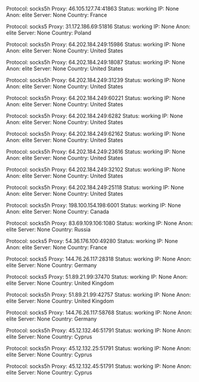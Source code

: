 Protocol: socks5h
Proxy: 46.105.127.74:41863
Status: working
IP: None
Anon: elite
Server: None
Country: France

Protocol: socks5
Proxy: 31.172.186.69:51816
Status: working
IP: None
Anon: elite
Server: None
Country: Poland

Protocol: socks5h
Proxy: 64.202.184.249:15986
Status: working
IP: None
Anon: elite
Server: None
Country: United States

Protocol: socks5h
Proxy: 64.202.184.249:18087
Status: working
IP: None
Anon: elite
Server: None
Country: United States

Protocol: socks5h
Proxy: 64.202.184.249:31239
Status: working
IP: None
Anon: elite
Server: None
Country: United States

Protocol: socks5h
Proxy: 64.202.184.249:60221
Status: working
IP: None
Anon: elite
Server: None
Country: United States

Protocol: socks5h
Proxy: 64.202.184.249:6282
Status: working
IP: None
Anon: elite
Server: None
Country: United States

Protocol: socks5h
Proxy: 64.202.184.249:62162
Status: working
IP: None
Anon: elite
Server: None
Country: United States

Protocol: socks5h
Proxy: 64.202.184.249:23616
Status: working
IP: None
Anon: elite
Server: None
Country: United States

Protocol: socks5h
Proxy: 64.202.184.249:32102
Status: working
IP: None
Anon: elite
Server: None
Country: United States

Protocol: socks5h
Proxy: 64.202.184.249:25118
Status: working
IP: None
Anon: elite
Server: None
Country: United States

Protocol: socks5h
Proxy: 198.100.154.198:6001
Status: working
IP: None
Anon: elite
Server: None
Country: Canada

Protocol: socks5h
Proxy: 83.69.109.106:1080
Status: working
IP: None
Anon: elite
Server: None
Country: Russia

Protocol: socks5
Proxy: 54.36.176.100:49280
Status: working
IP: None
Anon: elite
Server: None
Country: France

Protocol: socks5
Proxy: 144.76.26.117:28318
Status: working
IP: None
Anon: elite
Server: None
Country: Germany

Protocol: socks5
Proxy: 51.89.21.99:37470
Status: working
IP: None
Anon: elite
Server: None
Country: United Kingdom

Protocol: socks5h
Proxy: 51.89.21.99:42757
Status: working
IP: None
Anon: elite
Server: None
Country: United Kingdom

Protocol: socks5
Proxy: 144.76.26.117:58768
Status: working
IP: None
Anon: elite
Server: None
Country: Germany

Protocol: socks5h
Proxy: 45.12.132.46:51791
Status: working
IP: None
Anon: elite
Server: None
Country: Cyprus

Protocol: socks5h
Proxy: 45.12.132.25:51791
Status: working
IP: None
Anon: elite
Server: None
Country: Cyprus

Protocol: socks5h
Proxy: 45.12.132.45:51791
Status: working
IP: None
Anon: elite
Server: None
Country: Cyprus

